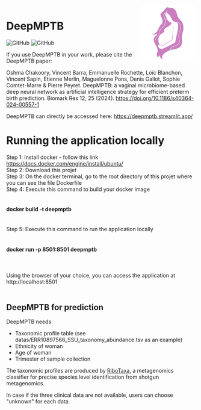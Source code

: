 <img align="right" src="datas/logo.png" width="150" alt="DeepMPTB logo"/>

# DeepMPTB
![GitHub](https://img.shields.io/github/license/oschakoory/RiboTaxa)
![GitHub](https://hits.seeyoufarm.com/api/count/incr/badge.svg?url=https%3A%2F%2Fgithub.com%2Foschakoory%2FDeepMPTB&count_bg=%2379C83D&title_bg=%23555555&icon=&icon_color=%23E7E7E7&title=views&edge_flat=true)

If you use DeepMPTB in your work, please cite the DeepMPTB paper:

Oshma Chakoory, Vincent Barra, Emmanuelle Rochette, Loïc Blanchon, Vincent Sapin, Etienne Merlin, Maguelonne Pons, Denis Gallot, Sophie Comtet-Marre & Pierre Peyret. DeepMPTB: a vaginal microbiome-based deep neural network as artificial intelligence strategy for efficient preterm birth prediction. Biomark Res 12, 25 (2024). https://doi.org/10.1186/s40364-024-00557-1 

DeepMPTB can directly be accessed here: https://deepmptb.streamlit.app/

# Running the application locally
Step 1: Install docker - follow this link https://docs.docker.com/engine/install/ubuntu/ </br>
Step 2: Download this projet </br>
Step 3: On the docker terminal, go to the root directory of this projet where you can see the file Dockerfile </br>
Step 4: Execute this command to build your docker image </br>
&nbsp;&nbsp;<h4>docker build -t deepmptb</h4></br>
Step 5: Execute this command to run the application locally </br>
&nbsp;&nbsp;<h4>docker run -p 8501:8501 deepmptb</h4></br>
</br>
Using the browser of your choice, you can access the application at http://localhost:8501 </br>
</br>

## DeepMPTB for prediction

DeepMPTB needs
- Taxonomic profile table (see datas/ERR10897566_SSU_taxonomy_abundance.tsv as an example)
- Ethnicity of woman
- Age of woman 
- Trimester of sample collection

The taxonomic profiles are produced by <a class="reference external" href="https://github.com/oschakoory/RiboTaxa" target="_blank" rel="noopener noreferrer">RiboTaxa</a>, a metagenomics classifier for precise species level identification from shotgun metagenomics.

In case if the three clinical data are not available, users can choose "unknown" for each data.

